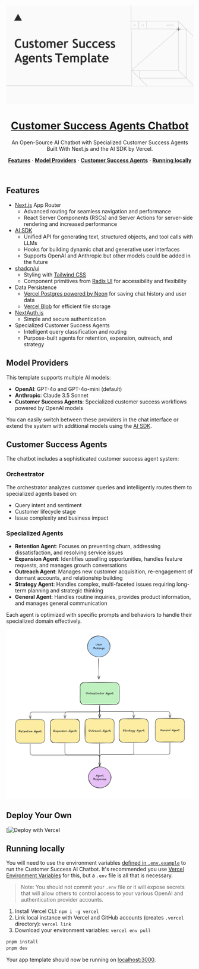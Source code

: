 <a href="https://success-agents.vercel.app/">
  <img alt="Next.js 14 and App Router-ready AI chatbot." src="app/opengraph-image.png">
  <h1 align="center">Customer Success Agents Chatbot</h1>
</a>

<p align="center">
  An Open-Source AI Chatbot with Specialized Customer Success Agents Built With Next.js and the AI SDK by Vercel.
</p>

<p align="center">
  <a href="#features"><strong>Features</strong></a> ·
  <a href="#model-providers"><strong>Model Providers</strong></a> ·
  <a href="#customer-success-agents"><strong>Customer Success Agents</strong></a> ·
  <a href="#running-locally"><strong>Running locally</strong></a>
</p>
<br/>

## Features

- [Next.js](https://nextjs.org) App Router
  - Advanced routing for seamless navigation and performance
  - React Server Components (RSCs) and Server Actions for server-side rendering and increased performance
- [AI SDK](https://sdk.vercel.ai/docs)
  - Unified API for generating text, structured objects, and tool calls with LLMs
  - Hooks for building dynamic chat and generative user interfaces
  - Supports OpenAI and Anthropic but other models could be added in the future
- [shadcn/ui](https://ui.shadcn.com)
  - Styling with [Tailwind CSS](https://tailwindcss.com)
  - Component primitives from [Radix UI](https://radix-ui.com) for accessibility and flexibility
- Data Persistence
  - [Vercel Postgres powered by Neon](https://vercel.com/storage/postgres) for saving chat history and user data
  - [Vercel Blob](https://vercel.com/storage/blob) for efficient file storage
- [NextAuth.js](https://github.com/nextauthjs/next-auth)
  - Simple and secure authentication
- Specialized Customer Success Agents
  - Intelligent query classification and routing
  - Purpose-built agents for retention, expansion, outreach, and strategy

## Model Providers

This template supports multiple AI models:

- **OpenAI**: GPT-4o and GPT-4o-mini (default)
- **Anthropic**: Claude 3.5 Sonnet
- **Customer Success Agents**: Specialized customer success workflows powered by OpenAI models

You can easily switch between these providers in the chat interface or extend the system with additional models using the [AI SDK](https://sdk.vercel.ai/docs).

## Customer Success Agents

The chatbot includes a sophisticated customer success agent system:

### Orchestrator
The orchestrator analyzes customer queries and intelligently routes them to specialized agents based on:
- Query intent and sentiment
- Customer lifecycle stage
- Issue complexity and business impact

### Specialized Agents

- **Retention Agent**: Focuses on preventing churn, addressing dissatisfaction, and resolving service issues
- **Expansion Agent**: Identifies upselling opportunities, handles feature requests, and manages growth conversations
- **Outreach Agent**: Manages new customer acquisition, re-engagement of dormant accounts, and relationship building
- **Strategy Agent**: Handles complex, multi-faceted issues requiring long-term planning and strategic thinking
- **General Agent**: Handles routine inquiries, provides product information, and manages general communication

Each agent is optimized with specific prompts and behaviors to handle their specialized domain effectively.

  <img alt="Success Agents Framework." src="lib/agents/customer-success/Success Agents Framework.png">

## Deploy Your Own

[![Deploy with Vercel](https://vercel.com/new/clone?repository-url=https%3A%2F%2Fgithub.com%2Fsingh510ms%2Fsuccess-agents&env=AUTH_SECRET&envDescription=Generate%20a%20random%20secret%20to%20use%20for%20authentication&envLink=https%3A%2F%2Fgenerate-secret.vercel.app%2F32&env=OPENAI_API_KEY&envDescription=Set%20your%20OpenAI%20API%20Key&project-name=my-success-agents&repository-name=my-success-agents&demo-title=AI%20CustomerSuccess&demo-description=An%20Open-Source%20CustomerSuccess%20AIChatbot%20Template%20Built%20With%20Next.js%20and%20the%20AI%20SDK%20by%20Vercel&demo-url=https%3A%2F%2Fsuccessagents.vercel.app&products=%5B%7B%22type%22%3A%22integration%22%2C%22protocol%22%3A%22ai%22%7D%2C%7B%22type%22%3A%22integration%22%2C%22protocol%22%3A%22storage%22%2C%22productSlug%22%3A%22neon%22%2C%22integrationSlug%22%3A%22neon%22%7D%2C%7B%22type%22%3A%22blob%22%7D%5D)

## Running locally

You will need to use the environment variables [defined in `.env.example`](.env.example) to run the Customer Success AI Chatbot. It's recommended you use [Vercel Environment Variables](https://vercel.com/docs/projects/environment-variables) for this, but a `.env` file is all that is necessary.

> Note: You should not commit your `.env` file or it will expose secrets that will allow others to control access to your various OpenAI and authentication provider accounts.

1. Install Vercel CLI: `npm i -g vercel`
2. Link local instance with Vercel and GitHub accounts (creates `.vercel` directory): `vercel link`
3. Download your environment variables: `vercel env pull`

```bash
pnpm install
pnpm dev
```

Your app template should now be running on [localhost:3000](http://localhost:3000/).

